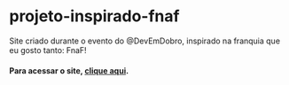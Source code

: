 # projeto-inspirado-fnaf
 Site criado durante o evento do @DevEmDobro, inspirado na franquia que eu gosto tanto: FnaF!
#### Para acessar o site,  <a target="_blank" href="https://samaraoliveira07.github.io/projeto-inspirado-fnaf/">clique aqui</a>.
